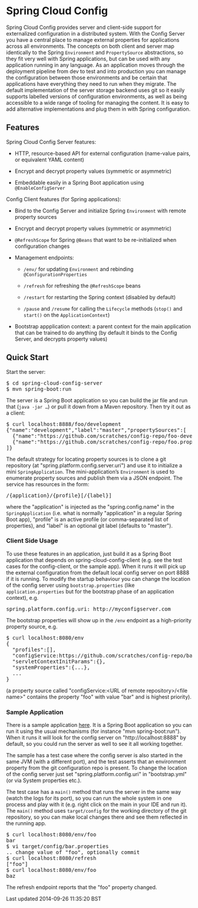 <!DOCTYPE html>
<html lang="en">
<head>
<meta charset="UTF-8">
<!--[if IE]><meta http-equiv="X-UA-Compatible" content="IE=edge"><![endif]-->
<meta name="viewport" content="width=device-width, initial-scale=1.0">
<meta name="generator" content="Asciidoctor 1.5.1">
<title>Spring Cloud Config</title>
<link rel="stylesheet" href="https://fonts.googleapis.com/css?family=Open+Sans:300,300italic,400,400italic,600,600italic|Noto+Serif:400,400italic,700,700italic|Droid+Sans+Mono:400">
<link rel="stylesheet" href="./asciidoctor.css">
</head>
<body class="article">
<div id="header">
<h1>Spring Cloud Config</h1>
</div>
<div id="content">
<div id="preamble">
<div class="sectionbody">
<div class="paragraph">
<p>Spring Cloud Config provides server and client-side support for
externalized configuration in a distributed system. With the Config
Server you have a central place to manage external properties for
applications across all environments. The concepts on both client and
server map identically to the Spring <code>Environment</code> and
<code>PropertySource</code> abstractions, so they fit very well with Spring
applications, but can be used with any application running in any
language. As an application moves through the deployment pipeline from
dev to test and into production you can manage the configuration
between those environments and be certain that applications have
everything they need to run when they migrate. The default
implementation of the server storage backend uses git so it easily
supports labelled versions of configuration environments, as well as
being accessible to a wide range of tooling for managing the content.
It is easy to add alternative implementations and plug them in with
Spring configuration.</p>
</div>
</div>
</div>
<div class="sect1">
<h2 id="_features">Features</h2>
<div class="sectionbody">
<div class="paragraph">
<p>Spring Cloud Config Server features:</p>
</div>
<div class="ulist">
<ul>
<li>
<p>HTTP, resource-based API for external configuration (name-value pairs, or equivalent YAML content)</p>
</li>
<li>
<p>Encrypt and decrypt property values (symmetric or asymmetric)</p>
</li>
<li>
<p>Embeddable easily in a Spring Boot application using <code>@EnableConfigServer</code></p>
</li>
</ul>
</div>
<div class="paragraph">
<p>Config Client features (for Spring applications):</p>
</div>
<div class="ulist">
<ul>
<li>
<p>Bind to the Config Server and initialize Spring <code>Environment</code> with remote property sources</p>
</li>
<li>
<p>Encrypt and decrypt property values (symmetric or asymmetric)</p>
</li>
<li>
<p><code>@RefreshScope</code> for Spring <code>@Beans</code> that want to be re-initialized when configuration changes</p>
</li>
<li>
<p>Management endpoints:</p>
<div class="ulist">
<ul>
<li>
<p><code>/env/</code> for updating <code>Environment</code> and rebinding <code>@ConfigurationProperties</code></p>
</li>
<li>
<p><code>/refresh</code> for refreshing the <code>@RefreshScope</code> beans</p>
</li>
<li>
<p><code>/restart</code> for restarting the Spring context (disabled by default)</p>
</li>
<li>
<p><code>/pause</code> and <code>/resume</code> for calling the <code>Lifecycle</code> methods (<code>stop()</code> and <code>start()</code> on the <code>ApplicationContext</code>)</p>
</li>
</ul>
</div>
</li>
<li>
<p>Bootstrap appplication context: a parent context for the main application that can be trained to do anything (by default it binds to the Config Server, and decrypts property values)</p>
</li>
</ul>
</div>
</div>
</div>
<div class="sect1">
<h2 id="_quick_start">Quick Start</h2>
<div class="sectionbody">
<div class="paragraph">
<p>Start the server:</p>
</div>
<div class="listingblock">
<div class="content">
<pre>$ cd spring-cloud-config-server
$ mvn spring-boot:run</pre>
</div>
</div>
<div class="paragraph">
<p>The server is a Spring Boot application so you can build the jar file
and run that (<code>java -jar &#8230;&#8203;</code>) or pull it down from a Maven
repository. Then try it out as a client:</p>
</div>
<div class="listingblock">
<div class="content">
<pre>$ curl localhost:8888/foo/development
{"name":"development","label":"master","propertySources":[
  {"name":"https://github.com/scratches/config-repo/foo-development.properties","source":{"bar":"spam"}},
  {"name":"https://github.com/scratches/config-repo/foo.properties","source":{"foo":"bar"}}
]}</pre>
</div>
</div>
<div class="paragraph">
<p>The default strategy for locating property sources is to clone a git
repository (at "spring.platform.config.server.uri") and use it to
initialize a mini <code>SpringApplication</code>. The mini-application&#8217;s
<code>Environment</code> is used to enumerate property sources and publish them
via a JSON endpoint. The service has resources in the form:</p>
</div>
<div class="listingblock">
<div class="content">
<pre>/{application}/{profile}[/{label}]</pre>
</div>
</div>
<div class="paragraph">
<p>where the "application" is injected as the "spring.config.name" in the
<code>SpringApplication</code> (i.e. what is normally "application" in a regular
Spring Boot app), "profile" is an active profile (or comma-separated
list of properties), and "label" is an optional git label (defaults to
"master").</p>
</div>
<div class="sect2">
<h3 id="_client_side_usage">Client Side Usage</h3>
<div class="paragraph">
<p>To use these features in an application, just build it as a Spring
Boot application that depends on spring-cloud-config-client
(e.g. see the test cases for the config-client, or the sample app).
When it runs it will pick up the external configuration from the
default local config server on port 8888 if it is running. To modify
the startup behaviour you can change the location of the config server
using <code>bootstrap.properties</code> (like <code>application.properties</code> but for
the bootstrap phase of an application context), e.g.</p>
</div>
<div class="listingblock">
<div class="content">
<pre>spring.platform.config.uri: http://myconfigserver.com</pre>
</div>
</div>
<div class="paragraph">
<p>The bootstrap properties will show up in the <code>/env</code> endpoint as a
high-priority property source, e.g.</p>
</div>
<div class="listingblock">
<div class="content">
<pre>$ curl localhost:8080/env
{
  "profiles":[],
  "configService:https://github.com/scratches/config-repo/bar.properties":{"foo":"bar"},
  "servletContextInitParams":{},
  "systemProperties":{...},
  ...
}</pre>
</div>
</div>
<div class="paragraph">
<p>(a property source called "configService:&lt;URL of remote
repository&gt;/&lt;file name&gt;" contains the property "foo" with value
"bar" and is highest priority).</p>
</div>
</div>
<div class="sect2">
<h3 id="_sample_application">Sample Application</h3>
<div class="paragraph">
<p>There is a sample application
<a href="https://github.com/spring-cloud/spring-cloud-config-sample">here</a>. It
is a Spring Boot application so you can run it using the usual
mechanisms (for instance "mvn spring-boot:run"). When it runs it will
look for the config server on "http://localhost:8888" by default, so
you could run the server as well to see it all working together.</p>
</div>
<div class="paragraph">
<p>The sample has a test case where the config server is also started in
the same JVM (with a different port), and the test asserts that an
environment property from the git configuration repo is present. To
change the location of the config server just set
"spring.platform.config.uri" in "bootstrap.yml" (or via System
properties etc.).</p>
</div>
<div class="paragraph">
<p>The test case has a <code>main()</code> method that runs the server in the same
way (watch the logs for its port), so you can run the whole system in
one process and play with it (e.g. right click on the main in your IDE
and run it). The <code>main()</code> method uses <code>target/config</code> for the working
directory of the git repository, so you can make local changes there
and see them reflected in the running app.</p>
</div>
<div class="listingblock">
<div class="content">
<pre>$ curl localhost:8080/env/foo
bar
$ vi target/config/bar.properties
.. change value of "foo", optionally commit
$ curl localhost:8080/refresh
["foo"]
$ curl localhost:8080/env/foo
baz</pre>
</div>
</div>
<div class="paragraph">
<p>The refresh endpoint reports that the "foo" property changed.</p>
</div>
</div>
</div>
</div>
</div>
<div id="footer">
<div id="footer-text">
Last updated 2014-09-26 11:35:20 BST
</div>
</div>
</body>
</html>